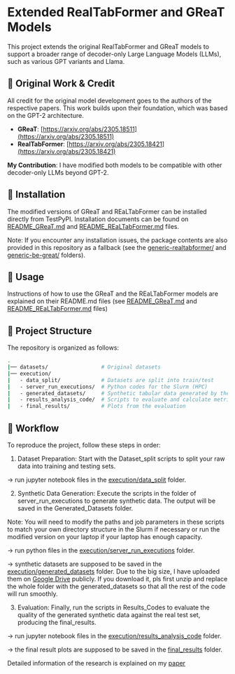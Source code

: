 # Extended RealTabFormer and GReaT Models

This project extends the original RealTabFormer and GReaT models to support a broader range of decoder-only Large Language Models (LLMs), such as various GPT variants and Llama.

## 📖 Original Work & Credit

All credit for the original model development goes to the authors of the respective papers. This work builds upon their foundation, which was based on the GPT-2 architecture.
- **GReaT**: [https://arxiv.org/abs/2305.18511](https://arxiv.org/abs/2305.18511)
- **RealTabFormer**: [https://arxiv.org/abs/2305.18421](https://arxiv.org/abs/2305.18421)

**My Contribution**: I have modified both models to be compatible with other decoder-only LLMs beyond GPT-2.

## 🚀 Installation

The modified versions of GReaT and REaLTabFormer can be installed directly from TestPyPI.
Installation documents can be found on [README_GReaT.md](README_GReaT.md) and [README_REaLTabFormer.md](README_REaLTabFormer.md) files.

Note: If you encounter any installation issues, the package contents are also provided in this repository as a fallback (see the [generic-realtabformer/](generic_realtabformer-1.0.3136/) and [generic-be-great/](generic_be_great-0.0.8/) folders).

## 🧰 Usage

Instructions of how to use the GReaT and the REaLTabFormer models are explained on their README.md files (see [README_GReaT.md](README_GReaT.md) and [README_REaLTabFormer.md](README_REaLTabFormer.md) files)

## 📁 Project Structure
The repository is organized as follows:

``` bash
.
|── datasets/                 # Original datasets
|── execution/
|   - data_split/             # Datasets are split into train/test
|   - server_run_executions/  # Python codes for the Slurm (HPC)
|   - generated_datasets/     # Synthetic tabular data generated by the models. Due to the size restrictions, I uploaded them on my Google Drive
|   - results_analysis_code/  # Scripts to evaluate and calculate metrics on generated data
|   - final_results/          # Plots from the evaluation
```

## 🔄 Workflow
To reproduce the project, follow these steps in order:

1. Dataset Preparation: Start with the Dataset_split scripts to split your raw data into training and testing sets.

-> run jupyter notebook files in the [execution/data_split](execution/data_split) folder. 

2. Synthetic Data Generation: Execute the scripts in the folder of server_run_executions to generate synthetic data. The output will be saved in the Generated_Datasets folder.

Note: You will need to modify the paths and job parameters in these scripts to match your own directory structure in the Slurm if necessary or run the modified version on your laptop if your laptop has enough capacity.

-> run python files in the [execution/server_run_executions](execution/server_run_executions) folder.

-> synthetic datasets are supposed to be saved in the [execution/generated_datasets](execution/generated_datasets) folder. Due to the big size, I have uploaded them on [Google Drive](https://drive.google.com/file/d/1kW4V63Ef-VtnD7DZlgTNLjfcKoNRC2US/view?usp=sharing) publicly. If you download it, pls first unzip and replace the whole folder with the generated_datasets so that all the rest of the code will run smoothly.

3. Evaluation: Finally, run the scripts in Results_Codes to evaluate the quality of the generated synthetic data against the real test set, producing the final_results.

-> run jupyter notebook files in the [execution/results_analysis_code](execution/results_analysis_code) folder. 

-> the final result plots are supposed to be saved in the [final_results](final_results) folder. 

Detailed information of the research is explained on my [paper](master_thesis.pdf)


